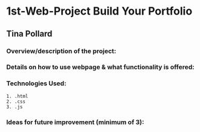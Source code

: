 # 1st-Web-Project Build Your Portfolio


## Tina Pollard

### Overview/description of the project:

### Details on how to use webpage & what functionality is offered:

### Technologies Used: 
    1. .html
    2. .css
    3. .js

### Ideas for future improvement (minimum of 3):